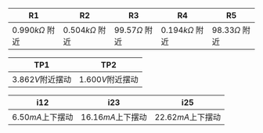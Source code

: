 |R1|R2|R3|R4|R5|
|---|---|---|---|---|
|$0.990k\Omega$ 附近|$0.504k\Omega$ 附近|$99.57\Omega$ 附近|$0.194k\Omega$ 附近|$98.33\Omega$ 附近|

|TP1|TP2|
|---|---|
|$3.862V$附近摆动|$1.600V$附近摆动|

|i12|i23|i25|
|---|---|---|
|$6.50mA$上下摆动|$16.16mA$上下摆动|$22.62mA$上下摆动|
